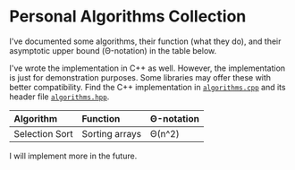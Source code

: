 # Personal Algorithms Collection
I've documented some algorithms, their function (what they do), and their asymptotic upper bound (Θ-notation) in the table below.

I've wrote the implementation in C++ as well. However, the implementation is just for demonstration purposes. Some libraries may offer these with better compatibility. Find the C++ implementation in [`algorithms.cpp`](algorithms.cpp) and its header file [`algorithms.hpp`](algorithms.hpp).

| Algorithm      | Function                | Θ-notation     |
| :------------- | :---------------------- | :------------- |
| Selection Sort | Sorting arrays          | Θ(n^2)         |

I will implement more in the future.
